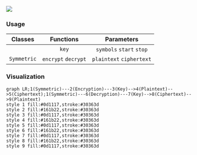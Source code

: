 ![](https://user-images.githubusercontent.com/98350503/157972039-98e9833d-8e00-4613-a582-d64240e9ca1a.png)
### Usage
|Classes|Functions|Parameters|
|:-:|:-:|:-:|
||`key`|`symbols` `start` `stop`|
|`Symmetric`|`encrypt` `decrypt`|`plaintext` `ciphertext`|
### Visualization
```mermaid
graph LR;1(Symmetric)---2(Encryption)---3(Key)-->4(Plaintext)-->5(Ciphertext);1(Symmetric)---6(Decryption)---7(Key)-->8(Ciphertext)-->9(Plaintext)
style 1 fill:#0d1117,stroke:#30363d
style 2 fill:#161b22,stroke:#30363d
style 3 fill:#0d1117,stroke:#30363d
style 4 fill:#161b22,stroke:#30363d
style 5 fill:#0d1117,stroke:#30363d
style 6 fill:#161b22,stroke:#30363d
style 7 fill:#0d1117,stroke:#30363d
style 8 fill:#161b22,stroke:#30363d
style 9 fill:#0d1117,stroke:#30363d
```
